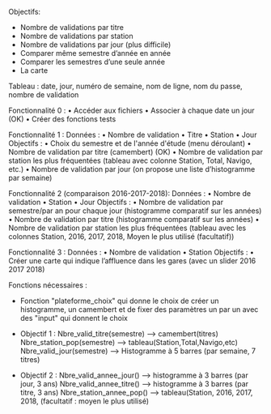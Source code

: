Objectifs:
-	Nombre de validations par titre
-	Nombre de validations par station
-	Nombre de validations par jour (plus difficile)
-	Comparer même semestre d’année en année
-	Comparer les semestres d’une seule année
-   La carte

Tableau : date, jour, numéro de semaine, nom de ligne, nom du passe, nombre de validation

Fonctionnalité 0 :
•	Accéder aux fichiers 
•	Associer à chaque date un jour (OK)
•	Créer des fonctions tests

Fonctionnalité 1 :
Données : 
•	Nombre de validation
•	Titre 
•	Station
•	Jour
Objectifs :
•	Choix du semestre et de l'année d'étude (menu déroulant)
•	Nombre de validation par titre (camembert) (OK)
•	Nombre de validation par station les plus fréquentées (tableau avec colonne Station, Total, Navigo, etc.)
•	Nombre de validation par jour (on propose une liste d’histogramme par semaine)  

Fonctionnalité 2 (comparaison 2016-2017-2018):
Données : 
•	Nombre de validation
•	Station
•	Jour
Objectifs :
•	Nombre de validation par semestre/par an pour chaque jour (histogramme comparatif sur les années)
•	Nombre de validation par titre (histogramme comparatif sur les années) 
•	Nombre de validation par station les plus fréquentées (tableau avec les colonnes Station, 2016, 2017, 2018, Moyen le plus utilisé (facultatif))



Fonctionnalité 3 :
Données : 
•	Nombre de validation
•	Station
Objectifs :
•	Créer une carte qui indique l’affluence dans les gares (avec un slider 2016 2017 2018)


Fonctions nécessaires : 
- Fonction "plateforme_choix" qui donne le choix de créer un histogramme, un camembert et de fixer des paramètres un par un avec des "input" qui donnent le choix

- Objectif 1 :
Nbre_valid_titre(semestre) --> camembert(titres)
Nbre_station_pop(semestre) --> tableau(Station,Total,Navigo,etc)
Nbre_valid_jour(semestre) --> Histogramme à 5 barres (par semaine, 7 titres)

- Objectif 2 :
Nbre_valid_annee_jour() --> histogramme à 3 barres (par jour, 3 ans)
Nbre_valid_annee_titre() --> histogramme à 3 barres (par titre, 3 ans)
Nbre_station_annee_pop() --> tableau(Station, 2016, 2017, 2018, (facultatif : moyen le plus utilisé)

